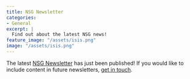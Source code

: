 ```yaml
---
title: NSG Newsletter
categories:
- General
excerpt: |
  Find out about the latest NSG news!
feature_image: "/assets/isis.png"
image: "/assets/isis.png"
---
```


The latest [NSG Newsletter](./../../../../../assets/nsg-newsletter.pdf) has just been published! 
If you would like to include content in future newsletters, [get in touch](mailto:committee@ukneutron.org). 
